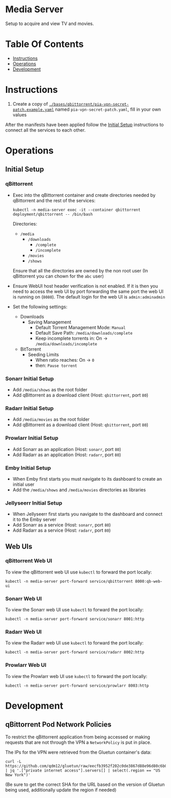 # Media Server
Setup to acquire and view TV and movies.

# Table Of Contents
- [Instructions](#setup)
- [Operations](#operations)
- [Development](#development)

# Instructions
1. Create a copy of [`./bases/qbittorrent/pia-vpn-secret-patch.example.yaml`](./bases/qbittorrent/pia-vpn-secret-patch.example.yaml) named `pia-vpn-secret-patch.yaml`, fill in your own values

After the manifests have been applied follow the [Initial Setup](#initial-setup) instructions to connect all the services to each other.

# Operations
## Initial Setup
### qBittorrent
- Exec into the qBittorrent container and create directories needed by qBittorrent and the rest of the services:
  ```
  kubectl -n media-server exec -it --container qbittorrent deployment/qbittorrent -- /bin/bash
  ```

  Directories:
  - `/media`
    - `/downloads`
      - `/complete`
      - `/incomplete`
    - `/movies`
    - `/shows`

  Ensure that all the directories are owned by the non root user (In qBittorrent you can chown for the `abc` user)
- Ensure WebUI host header verification is not enabled. If it is then you need to access the web UI by port forwarding the same port the web UI is running on (`8080`). The default login for the web UI is `admin:adminadmin`
- Set the following settings:
  - Downloads
    - Saving Management
      - Default Torrent Management Mode: `Manual`
      - Default Save Path: `/media/downloads/complete`
      - Keep incomplete torrents in: On -> `/media/downloads/incomplete`
  - BitTorrent
    - Seeding Limits
      - When ratio reaches: On -> `0`
      - then: `Pause torrent`


### Sonarr Initial Setup
- Add `/media/shows` as the root folder
- Add qBittorrent as a download client (Host: `qbittorrent`, port `80`)

### Radarr Initial Setup
- Add `/media/movies` as the root folder
- Add qBittorrent as a download client (Host: `qbittorrent`, port `80`)

### Prowlarr Initial Setup
- Add Sonarr as an application (Host: `sonarr`, port `80`)
- Add Radarr as an application (Host: `radarr`, port `80`)

### Emby Initial Setup
- When Emby first starts you must navigate to its dashboard to create an initial user
- Add the `/media/shows` and `/media/movies` directories as libraries

### Jellyseerr Initial Setup
- When Jellyseerr first starts you navigate to the dashboard and connect it to the Emby server
- Add Sonarr as a service  (Host: `sonarr`, port `80`)
- Add Radarr as a service (Host: `radarr`, port `80`)

## Web UIs
### qBittorrent Web UI
To view the qBittorrent web UI use `kubectl` to forward the port locally:

```
kubectl -n media-server port-forward service/qbittorrent 8000:qb-web-ui
```

### Sonarr Web UI
To view the Sonarr web UI use `kubectl` to forward the port locally:

```
kubectl -n media-server port-forward service/sonarr 8001:http
```

### Radarr Web UI
To view the Radarr web UI use `kubectl` to forward the port locally:

```
kubectl -n media-server port-forward service/radarr 8002:http
```


### Prowlarr Web UI
To view the Prowlarr web UI use `kubectl` to forward the port locally:

```
kubectl -n media-server port-forward service/prowlarr 8003:http
```

# Development
## qBittorrent Pod Network Policies
To restrict the qBittorrent application from being accessed or making requests that are not through the VPN a `NetworkPolicy` is put in place.

The IPs for the VPN were retrieved from the Gluetun container's data:

```
curl -L https://github.com/qdm12/gluetun/raw/eecfb3952f202c0de3867d88e96d80c6b0f48359/internal/storage/servers.json | jq '.["private internet access"].servers[] | select(.region == "US New York")'
```

(Be sure to get the correct SHA for the URL based on the version of Gluetun being used, additionally update the region if needed)